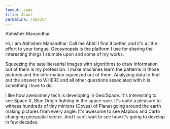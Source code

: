 ```yaml
---
layout: page
title: About
permalink: /about/
---
```




Abhishek Manandhar

Hi, I am Abhishek Manandhar. Call me Abhi! I find it better, and it's a little effort to your tongue. Geosynopsis is the platform I use for sharing the interesting things I stumble upon and some of my works.

Squeezing the satellite/aerial images with algorithms to draw information out of them is my profession. I make machines learn the patterns in those pictures and the information squeezed out of them. Analyzing data to find out the answer to WHERE and all other questions associated with it is something I love to do.

I like how awesomely tech is developing in Geo/Space. It's interesting to see Space X, Blue Origin fighting in the space race. It's quite a pleasure to witness hundreds of tiny minions (Doves) of Planet going around the earth making pictures from every angle. It's awesome to see Mapbox and Carto changing geospatial sector. And I can't wait to see how it's going to develop in few decades.

